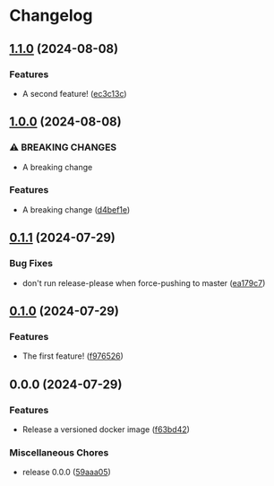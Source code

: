 # Changelog

## [1.1.0](https://github.com/johnjaredprater/release-please-example/compare/v1.0.0...v1.1.0) (2024-08-08)


### Features

* A second feature! ([ec3c13c](https://github.com/johnjaredprater/release-please-example/commit/ec3c13c340ce0ad3e1121cad94d0c9808eef0839))

## [1.0.0](https://github.com/johnjaredprater/release-please-example/compare/v0.1.1...v1.0.0) (2024-08-08)


### ⚠ BREAKING CHANGES

* A breaking change

### Features

* A breaking change ([d4bef1e](https://github.com/johnjaredprater/release-please-example/commit/d4bef1eab2c2d6fdac1e186d0ca4d3f23aa181d8))

## [0.1.1](https://github.com/johnjaredprater/release-please-example/compare/v0.1.0...v0.1.1) (2024-07-29)


### Bug Fixes

* don't run release-please when force-pushing to master ([ea179c7](https://github.com/johnjaredprater/release-please-example/commit/ea179c7733bf7f76342ebb01aad770e0455ac9fa))

## [0.1.0](https://github.com/johnjaredprater/release-please-example/compare/v0.0.0...v0.1.0) (2024-07-29)


### Features

* The first feature! ([f976526](https://github.com/johnjaredprater/release-please-example/commit/f976526926799672b9d10f7f6114a8350819846e))

## 0.0.0 (2024-07-29)


### Features

* Release a versioned docker image ([f63bd42](https://github.com/johnjaredprater/release-please-example/commit/f63bd429b8470ef6e28449d081de603d53fdee91))


### Miscellaneous Chores

* release 0.0.0 ([59aaa05](https://github.com/johnjaredprater/release-please-example/commit/59aaa050c802aaad518f42d54ceed3f3c8df224d))
